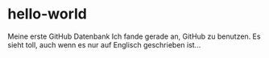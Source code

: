 # hello-world
Meine erste GitHub Datenbank
Ich fande gerade an, GitHub zu benutzen. Es sieht toll, auch wenn es nur auf Englisch geschrieben ist...
